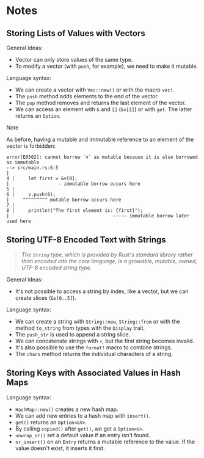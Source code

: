 # Notes

## Storing Lists of Values with Vectors

General ideas:

- Vector can only store values of the same type.
- To modify a vector (with `push`, for example), we need to make it mutable.

Language syntax:

- We can create a vector with `Vec::new()` or with the macro `vec!`.
- The `push` method adds elements to the end of the vector.
- The `pop` method removes and returns the last element of the vector.
- We can access an element with `&` and `[]` (`&v[2]`) or with `get`. The
  latter returns an `Option`.

> [!NOTE]
> As before, having a mutable and immutable reference to an element of the
> vector is forbidden:
> ```text
> error[E0502]: cannot borrow `v` as mutable because it is also borrowed as immutable
> --> src/main.rs:6:5
> |
> 4 |     let first = &v[0];
> |                  - immutable borrow occurs here
> 5 |
> 6 |     v.push(6);
> |     ^^^^^^^^^ mutable borrow occurs here
> 7 |
> 8 |     println!("The first element is: {first}");
> |                                      ----- immutable borrow later used here
> ```

## Storing UTF-8 Encoded Text with Strings

> _The `String` type, which is provided by Rust's standard library rather than
> encoded into the core language, is a growable, mutable, owned, UTF-8 encoded
> string type._

General ideas:

- It's not possible to access a string by index, like a vector, but we can
  create slices (`&s[0..5]`).

Language syntax:

- We can create a string with `String::new`, `String::from` or with the method
  `to_string` from types with the `Display` trait.
- The `push_str` is used to append a string slice.
- We can concatenate strings with `+`, but the first string becomes invalid.
- It's also possible to use the `format!` macro to combine strings.
- The `chars` method returns the individual characters of a string.

## Storing Keys with Associated Values in Hash Maps

Language syntax:

- `HashMap::new()` creates a new hash map.
- We can add new entries to a hash map with `insert()`.
- `get()` returns an `Option<&V>`.
- By calling `copied()` after `get()`, we get a `Option<V>`.
- `unwrap_or()` set a default value if an entry isn't found.
- `or_insert()` on an `Entry` returns a mutable reference to the value. If the
  value doesn't exist, it inserts it first.